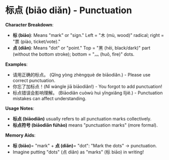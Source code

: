 # **标点 (biāo diǎn) - Punctuation**

**Character Breakdown**:  
- **标 (biāo)**: Means "mark" or "sign." Left = "木 (mù, wood)" radical; right = "票 (piào, ticket/vote)."  
- **点 (diǎn)**: Means "dot" or "point." Top = "黑 (hēi, black/dark)" part (without the bottom stroke); bottom = "灬 (huǒ, fire)" dots.

**Examples**:  
- 请用正确的标点。 (Qǐng yòng zhèngquè de biāodiǎn.) - Please use correct punctuation.  
- 你忘了加标点！(Nǐ wàngle jiā biāodiǎn!) - You forgot to add punctuation!  
- 标点错误会影响理解。 (Biāodiǎn cuòwù huì yǐngxiǎng lǐjiě.) - Punctuation mistakes can affect understanding.

**Usage Notes**:  
- **标点 (biāodiǎn)** usually refers to all punctuation marks collectively.  
- **标点符号 (biāodiǎn fúhào)** means "punctuation marks" (more formal).

**Memory Aids**:  
- **标 (biāo)**= "mark" + **点 (diǎn)**= "dot": "Mark the dots" → punctuation.  
- Imagine putting "dots" (点 diǎn) as "marks" (标 biāo) in writing!